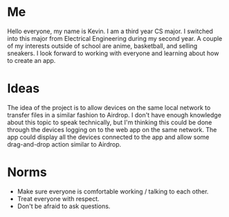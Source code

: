 # Me

Hello everyone, my name is Kevin. I am a third year CS major. I switched into this major from Electrical Engineering during my second year. A couple of my interests outside of school are anime, basketball, and selling sneakers. I look forward to working with everyone and learning about how to create an app.

# Ideas

The idea of the project is to allow devices on the same local network to transfer files in a similar fashion to Airdrop. I don't have enough knowledge about this topic to speak technically, but I'm thinking this could be done through the devices logging on to the web app on the same network. The app could display all the devices connected to the app and allow some drag-and-drop action similar to Airdrop.

# Norms

- Make sure everyone is comfortable working / talking to each other.
- Treat everyone with respect.
- Don't be afraid to ask questions.
